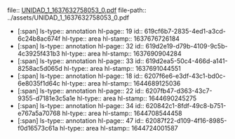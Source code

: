 file:: [UNIDAD_1_1637632758053_0.pdf](../assets/UNIDAD_1_1637632758053_0.pdf)
file-path:: ../assets/UNIDAD_1_1637632758053_0.pdf

- [:span]
  ls-type:: annotation
  hl-page:: 19
  id:: 619cf6b7-2835-4ed1-a3cd-6c24b8ac674f
  hl-type:: area
  hl-stamp:: 1637676726184
- [:span]
  ls-type:: annotation
  hl-page:: 32
  id:: 619d2e19-d79b-4109-9c5b-4c3925f431b3
  hl-type:: area
  hl-stamp:: 1637690904284
- [:span]
  ls-type:: annotation
  hl-page:: 33
  id:: 619d2ea5-50c4-466d-a141-8258ac5d065d
  hl-type:: area
  hl-stamp:: 1637691044551
- [:span]
  ls-type:: annotation
  hl-page:: 18
  id:: 6207f6e6-e3df-43c1-bd0c-6e8035f1d64c
  hl-type:: area
  hl-stamp:: 1644689125036
- [:span]
  ls-type:: annotation
  hl-page:: 22
  id:: 6207fb47-d363-43c7-9355-d7181e3c5a1e
  hl-type:: area
  hl-stamp:: 1644690245275
- [:span]
  ls-type:: annotation
  hl-page:: 34
  id:: 620842c1-8fdf-49c8-b751-e767a5a70768
  hl-type:: area
  hl-stamp:: 1644708544458
- [:span]
  ls-type:: annotation
  hl-page:: 47
  id:: 62087f22-d109-4f16-8985-f0d16573c61a
  hl-type:: area
  hl-stamp:: 1644724001587